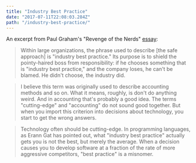 ```yaml
---
title: "Industry Best Practice"
date: "2017-07-11T22:08:03.284Z"
path: "/industry-best-practice/"
---
```


An excerpt from Paul Graham's "Revenge of the Nerds" [essay](http://paulgraham.com/icad.html):

> Within large organizations, the phrase used to describe [the safe approach] is "industry best practice." Its purpose is to shield the pointy-haired boss from responsibility: if he chooses something that is "industry best practice," and the company loses, he can't be blamed. He didn't choose, the industry did.

> I believe this term was originally used to describe accounting methods and so on. What it means, roughly, is don't do anything weird. And in accounting that's probably a good idea. The terms "cutting-edge" and "accounting" do not sound good together. But when you import this criterion into decisions about technology, you start to get the wrong answers.

> Technology often should be cutting-edge. In programming languages, as Erann Gat has pointed out, what "industry best practice" actually gets you is not the best, but merely the average. When a decision causes you to develop software at a fraction of the rate of more aggressive competitors, "best practice" is a misnomer.
